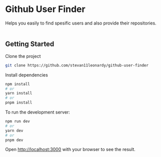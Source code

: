 # Github User Finder

Helps you easily to find spesific users and also provide their repositories.
<br/><br/>
## Getting Started

Clone the project
```bash
git clone https://github.com/stevan11leonardy/github-user-finder
```
Install dependencies
```bash
npm install
# or
yarn install
# or
pnpm install
```

To run the development server:

```bash
npm run dev
# or
yarn dev
# or
pnpm dev
```

Open [http://localhost:3000](http://localhost:3000) with your browser to see the result.
